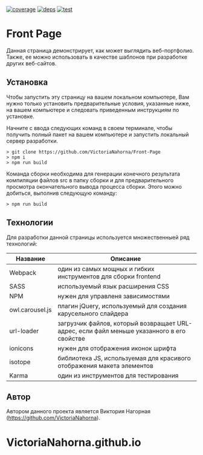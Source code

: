 [![coverage][cover]][cover-url]
[![deps][deps]][deps-url]
[![test][test]][test-url]


# Front Page

Данная страница демонстрирует, как может выглядить веб-портфолио. Также, ее можно использовать в качестве шаблонов при разработке других веб-сайтов.


## Установка

Чтобы запустить эту страницу на вашем локальном компьютере, Вам нужно только установить предварительные условия, указанные ниже, на вашем компьютере и следовать приведенным инструкциям по установке.

Начните с ввода следующих команд в своем терминале, чтобы получить полный пакет на вашем компьютере и запустить локальный сервер разработки.

```
> git clone https://github.com/VictoriaNahorna/Front-Page
> npm i
> npm run build
```

Команда сборки необходима для генерации конечного результата компиляции файлов src в папку сборки и для предварительного просмотра окончательного вывода процесса сборки. Этого можно добиться, выполнив следующую команду:

```
> npm run build
```

## Технологии

Для разработки данной страницы используется множественныей ряд технологий:

| Название | Описание |
| ------ | ------ |
| Webpack | один из самых мощных и гибких инструментов для сборки frontend |
| SASS| используемый язык расширения CSS |
| NPM | нужен для управленя зависимостями |
| owl.carousel.js | плагин jQuery, используемый для создания  карусельного слайдера |
| url-loader | загрузчик файлов, который возвращает URL-адрес, если файл меньше указанного в его свойстве                     |
| ionicons | нужен для отображения иконок шрифта |
| isotope | библиотека JS, используемая для красивого отображения макета элементов |
| Karma | один из инструментов для тестирования |

## Автор

Автором данного проекта является Виктория Нагорная (https://github.com/VictoriaNahorna).

[deps]: https://david-dm.org/webpack-contrib/copy-webpack-plugin.svg
[deps-url]: https://david-dm.org/

[test]: https://secure.travis-ci.org/webpack-contrib/copy-webpack-plugin.svg
[test-url]: http://travis-ci.org/

[cover]: https://codecov.io/gh/webpack-contrib/copy-webpack-plugin/branch/master/graph/badge.svg
[cover-url]: https://codecov.io/
# VictoriaNahorna.github.io
